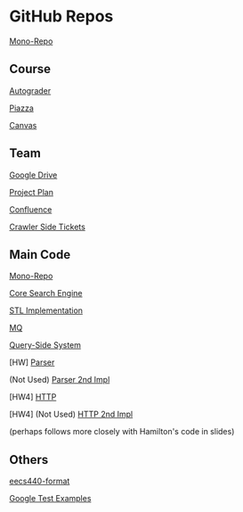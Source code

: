 # GitHub Repos

[Mono-Repo](https://github.com/sqd/scooble_search)

## Course

[Autograder](https://autograder.io/web/course/95)

[Piazza](https://piazza.com/class/kjnig5v3n6i5r7)

[Canvas](https://umich.instructure.com/courses/433883)

## Team

[Google Drive](https://drive.google.com/drive/u/1/folders/1IlhZuTUpE1MEnv2nXJl3F9pihPwEXSf9)

[Project Plan](https://docs.google.com/spreadsheets/d/1QaOyQCvYFCJAWlBdneXT3jOL-DQVd0sKU9JkmxC_6GM/edit#gid=0)

[Confluence](https://searchengine.atlassian.net/wiki/home?ep_click_type=primary)

[Crawler Side Tickets](https://searchengine.atlassian.net/jira/software/projects/CS/boards/1)

## Main Code
[Mono-Repo](https://github.com/sqd/scooble_search)

[Core Search Engine](https://github.com/AnishGRao/Search_Engine)

[STL Implementation](https://github.com/AnishGRao/stl-implementation)

[MQ](https://github.com/AnishGRao/mq)

[Query-Side System](https://github.com/AnishGRao/query-side)

[HW] [Parser](https://github.com/epfeiffe/html-parser)

(Not Used) [Parser 2nd Impl](https://github.com/AnishGRao/Search_Engine/branches)

[HW4] [HTTP](https://github.com/wolfm/440_hw4)

[HW4] (Not Used) [HTTP 2nd Impl](https://github.com/Zackhardtoname/440_eecs_hw4_https)

(perhaps follows more closely with Hamilton's code in slides)

## Others

[eecs440-format](https://github.com/sqd/eecs440-format)

[Google Test Examples](https://github.com/Zackhardtoname/googletest_example)
